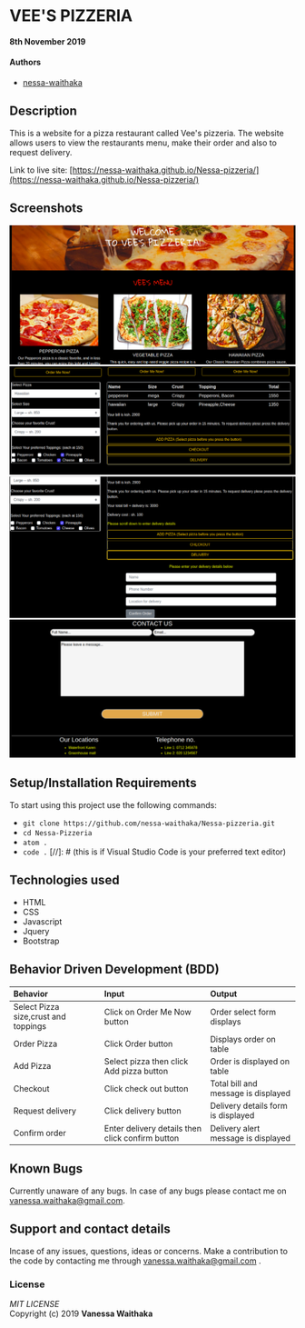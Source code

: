 # VEE'S PIZZERIA

#### 8th November 2019

#### Authors

- [nessa-waithaka](https://github.com/nessa-waithaka)

## Description

This is a website for a pizza restaurant called Vee's pizzeria. The website allows users to view the restaurants menu, make their order and also to request delivery.

Link to live site: [https://nessa-waithaka.github.io/Nessa-pizzeria/](https://nessa-waithaka.github.io/Nessa-pizzeria/)

## Screenshots

![SCREENSHOT](images/Screenshots/Screenshot1.png)
![SCREENSHOT](images/Screenshots/Screenshot2.png)
![SCREENSHOT](images/Screenshots/Screenshot3.png)
![SCREENSHOT](images/Screenshots/Screenshot4.png)

## Setup/Installation Requirements

To start using this project use the following commands:

- `git clone https://github.com/nessa-waithaka/Nessa-pizzeria.git`
- `cd Nessa-Pizzeria`
- `atom .`
- `code .` [//]: # (this is if Visual Studio Code is your preferred text editor)

## Technologies used

- HTML
- CSS
- Javascript
- Jquery
- Bootstrap

## Behavior Driven Development (BDD)

| Behavior                             | Input                                            | Output                              |
| :----------------------------------- | :----------------------------------------------- | :---------------------------------- |
| Select Pizza size,crust and toppings | Click on Order Me Now button                     | Order select form displays          |
| Order Pizza                          | Click Order button                               | Displays order on table             |
| Add Pizza                            | Select pizza then click Add pizza button         | Order is displayed on table         |
| Checkout                             | Click check out button                           | Total bill and message is displayed |
| Request delivery                     | Click delivery button                            | Delivery details form is displayed  |
| Confirm order                        | Enter delivery details then click confirm button | Delivery alert message is displayed |

## Known Bugs

Currently unaware of any bugs. In case of any bugs please contact me on [vanessa.waithaka@gmail.com](vanessa.waithaka@gmail.com).

## Support and contact details

Incase of any issues, questions, ideas or concerns. Make a contribution to the code by contacting me through [vanessa.waithaka@gmail.com](vanessa.waithaka@gmail.com) .

### License

_MIT LICENSE_  
Copyright (c) 2019 **Vanessa Waithaka**
